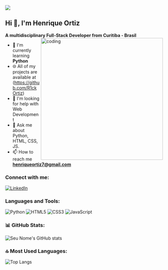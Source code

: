 <img src="https://github.com/Anmol-Baranwal/Cool-GIFs-For-GitHub/assets/74038190/d48893bd-0757-481c-8d7e-ba3e163feae7" />

## Hi 👋, I'm Henrique Ortiz

**A multidisciplinary Full-Stack Developer from Curitiba - Brasil**
<img align="right" alt="coding" width="390" src="https://miro.medium.com/max/680/0*7Q3yvSIv_t0ioJ-Z.gif"/>

- 🔭 I'm currently learning **Python**
- 🌐 All of my projects are available at (https://github.com/R1ckOrtiz)
- 📝 I'm looking for help with Web Development
- 💬 Ask me about Python, HTML, CSS, JS.
- 📫 How to reach me **henriqueortiz7@gmail.com**

### Connect with me:
[![LinkedIn](https://img.shields.io/badge/-LinkedIn-blue?style=flat&logo=Linkedin&logoColor=white)](https://www.linkedin.com/in/henrique-ortiz-082a6018b/)
### Languages and Tools:
![Python](https://img.shields.io/badge/-Python-3776AB?style=flat&logo=python&logoColor=white)
![HTML5](https://img.shields.io/badge/-HTML5-E34F26?style=flat&logo=html5&logoColor=white)
![CSS3](https://img.shields.io/badge/-CSS3-1572B6?style=flat&logo=css3&logoColor=white)
![JavaScript](https://img.shields.io/badge/-JavaScript-F7DF1E?style=flat&logo=javascript&logoColor=black)

### 📊 GitHub Stats:
![Seu Nome's GitHub stats](https://github-readme-stats.vercel.app/api?username=R1ckOrtiz&show_icons=true&theme=default)

### 🔝 Most Used Languages:
![Top Langs](https://github-readme-stats.vercel.app/api/top-langs/?username=R1ckOrtiz&layout=compact)

